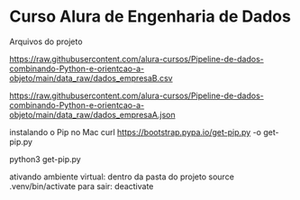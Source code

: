 # Curso Alura de Engenharia de Dados

Arquivos do projeto 

https://raw.githubusercontent.com/alura-cursos/Pipeline-de-dados-combinando-Python-e-orientcao-a-objeto/main/data_raw/dados_empresaB.csv

https://raw.githubusercontent.com/alura-cursos/Pipeline-de-dados-combinando-Python-e-orientcao-a-objeto/main/data_raw/dados_empresaA.json

instalando o Pip no Mac
curl https://bootstrap.pypa.io/get-pip.py -o get-pip.py

python3 get-pip.py

ativando ambiente virtual: dentro da pasta do projeto
     source .venv/bin/activate
     para sair: deactivate
